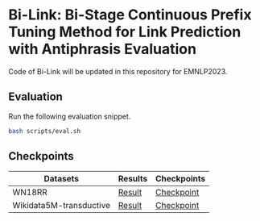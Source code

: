 # Bi-Link: Bi-Stage Continuous Prefix Tuning Method for Link Prediction with Antiphrasis Evaluation
Code of Bi-Link will be updated in this repository for EMNLP2023.
## Evaluation
Run the following evaluation snippet.
```bash
bash scripts/eval.sh
```
## Checkpoints
| Datasets                | Results                                                                                                                                                | Checkpoints                                                          |
|-------------------------|--------------------------------------------------------------------------------------------------------------------------------------------------------|----------------------------------------------------------------------|
| WN18RR                  |[Result](predictions/WN18RR/metrics.json)| [Checkpoint](https://mega.nz/folder/8HMw2KJR#iGgjtjyd0CX92rKs656P5g) |
| Wikidata5M-transductive | [Result](predictions/Wikidata5M-transductive/metrics.json)| [Checkpoint](https://mega.nz/folder/ob8mXYoL#1YXiUlX8RI7NZdrAnvypdA) |
                    